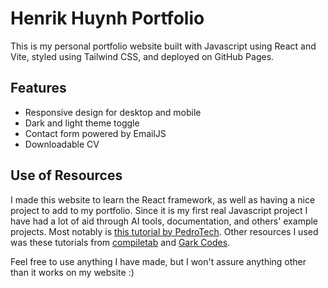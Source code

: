 # Henrik Huynh Portfolio

This is my personal portfolio website built with Javascript using React and Vite, styled using Tailwind CSS, and deployed on GitHub Pages.

## Features

- Responsive design for desktop and mobile
- Dark and light theme toggle
- Contact form powered by EmailJS
- Downloadable CV

## Use of Resources

I made this website to learn the React framework, as well as having a nice project to add to my portfolio. Since it is my first real Javascript project I have had a lot of aid through AI tools, documentation, and others' example projects. Most notably is [this tutorial by PedroTech](https://www.youtube.com/watch?v=LGdPMf-SgBA). Other resources I used was these tutorials from [compiletab](https://www.youtube.com/watch?v=_63mEm3AMSY) and [Gark Codes](https://www.youtube.com/watch?v=xR1UayA1TYM).

Feel free to use anything I have made, but I won't assure anything other than it works on my website :)